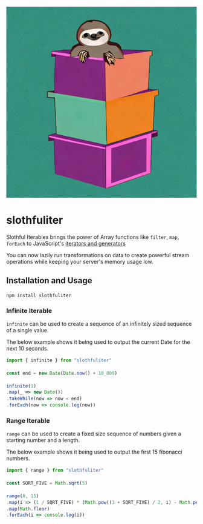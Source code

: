 ![Sloth lazily moving from box to box](/logo.jpg)

# slothfuliter

Slothful Iterables brings the power of Array functions like `filter`, `map`, `forEach` to JavaScript's [iterators and generators ](https://developer.mozilla.org/en-US/docs/Web/JavaScript/Guide/Iterators_and_Generators)

You can now lazily run transformations on data to create powerful stream operations while keeping your server's memory usage low.

## Installation and Usage

```
npm install slothfuliter
```

### Infinite Iterable

`infinite` can be used to create a sequence of an infinitely sized sequence of a single value.

The below example shows it being used to output the current Date for the next 10 seconds.

```js
import { infinite } from "slothfuliter"

const end = new Date(Date.now() + 10_000)

infinite(1)
.map(_ => new Date())
.takeWhile(now => now < end)
.forEach(now => console.log(now))
```

### Range Iterable

`range` can be used to create a fixed size sequence of numbers given a starting number and a length.

The below example shows it being used to output the first 15 fibonacci numbers.

```js
import { range } from "slothfuliter"

const SQRT_FIVE = Math.sqrt(5)

range(0, 15)
.map(i => (1 / SQRT_FIVE) * (Math.pow((1 + SQRT_FIVE) / 2, i) - Math.pow((1 - SQRT_FIVE) / 2, i)))
.map(Math.floor)
.forEach(i => console.log(i))
```